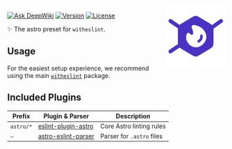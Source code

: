 <img src="https://github.com/witheslint/static/raw/main/icons/witheslint.svg" alt="witheslint" align="right" width="140" height="140">

<p>
  <a href="https://deepwiki.com/witheslint/witheslint"><img src="https://deepwiki.com/badge.svg" alt="Ask DeepWiki"></a>
  <a href="https://npmjs.com/package/@witheslint/preset-astro"><img src="https://img.shields.io/npm/v/@witheslint/preset-astro?style=flat&colorA=0B0B0B&colorB=1FA669&label=version" alt="Version"></a>
  <a href="https://github.com/witheslint/witheslint/blob/main/LICENSE"><img src="https://img.shields.io/github/license/witheslint/witheslint.svg?style=flat&colorA=0B0B0B&colorB=1FA669&label=license" alt="License"></a>
</p>

✨ The astro preset for `witheslint`.

## Usage

For the easiest setup experience, we recommend using the main [`witheslint`](../../witheslint) package.

## Included Plugins

| Prefix        | Plugin & Parser                                                          | Description                    |
|---------------|--------------------------------------------------------------------------|--------------------------------|
| `astro/*`     | [eslint-plugin-astro](https://github.com/ota-meshi/eslint-plugin-astro)  | Core Astro linting rules       |
| `–`           | [astro-eslint-parser](https://github.com/ota-meshi/astro-eslint-parser)  | Parser for `.astro` files      |
